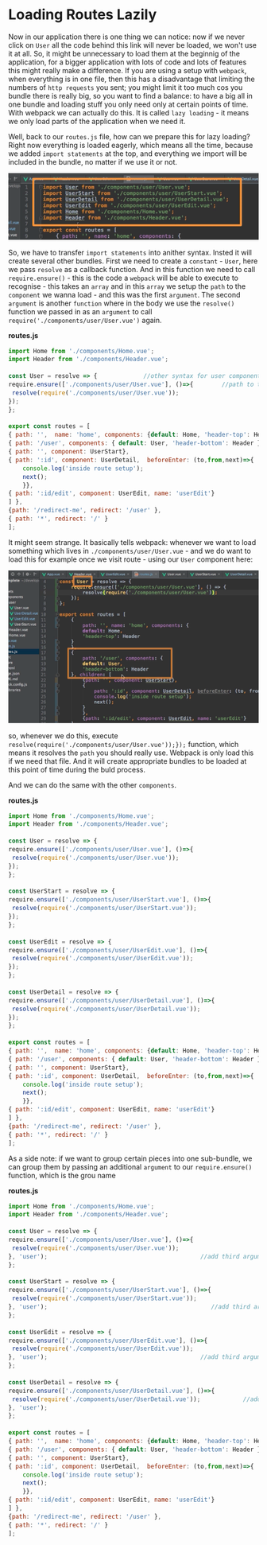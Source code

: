 # Loading Routes Lazily
Now in our application there is one thing we can notice: now if we never click on `User` all the code behind this link will never be loaded, we won't use it at all. So, it might be unnecessary to load them at the beginnig of the application, for a bigger application with lots of code and lots of features this might really make a difference. If you are using a setup with `webpack`, when everything is in one file, then this has a disadvantage that limiting the numbers of `http requests` you sent; you might limit it too much cos you bundle there is really big, so you want to find a balance: to have a big all in one bundle and loading stuff you only need only at certain points of time. With webpack we can actually do this. It is called `lazy loading` - it means we only load parts of the application when we need it. 

Well, back to our `routes.js` file, how can we prepare this for lazy loading? Right now everything is loaded eagerly, which means all the time, because we added `import statements` at the top, and everything we import will be included in the bundle, no matter if we use it or not. 

![lazy-loading](../lazy-loading.png)

So, we have to transfer `import statements` into anither syntax. Insted it will create several other bundles. First we need to create a `constant` - `User`, here we pass `resolve` as a callback function. And in this function we need to call `require.ensure()` - this is the code a `webpack` will be able to execute to recognise - this takes an `array` and in this `array` we setup the `path` to the `component` we wanna load - and this was the first `argument`. The second `argument` is another `function` where in the body we use the `resolve()` function we passed in as an `argument` to call `require('./components/user/User.vue')` again. 

**routes.js**

```js
import Home from './components/Home.vue';
import Header from './components/Header.vue';

const User = resolve => {             //other syntax for user component
require.ensure(['./components/user/User.vue'], ()=>{        //path to the component
 resolve(require('./components/user/User.vue'));
});    
};

export const routes = [
{ path: '',  name: 'home', components: {default: Home, 'header-top': Header} },
{ path: '/user', components: { default: User, 'header-bottom': Header }, children: [
{ path: '', component: UserStart},
{ path: ':id', component: UserDetail,  beforeEnter: (to,from,next)=>{
    console.log('inside route setup');
    next();
    }},
{ path: ':id/edit', component: UserEdit, name: 'userEdit'}
] },
{path: '/redirect-me', redirect: '/user' },
{ path: '*', redirect: '/' }  
];
``` 

It might seem strange. It basically tells webpack: whenever we want to load something which lives in `./components/user/User.vue`  - and we do want to load this for example once we visit route - using our `User` component here:

![lazy-loading2](../lazy-loading2.png)

so, whenever we do this, execute `resolve(require('./components/user/User.vue'));});` function, which means it resolves the `path` you should really use. Webpack is only load this if we need that file. And it will create appropriate bundles to be loaded at this point of time during the buld process. 

And we can do the same with the other `components`. 

**routes.js**

```js
import Home from './components/Home.vue';
import Header from './components/Header.vue';

const User = resolve => {             
require.ensure(['./components/user/User.vue'], ()=>{        
 resolve(require('./components/user/User.vue'));
});    
};

const UserStart = resolve => {             
require.ensure(['./components/user/UserStart.vue'], ()=>{        
 resolve(require('./components/user/UserStart.vue'));
});    
};

const UserEdit = resolve => {             
require.ensure(['./components/user/UserEdit.vue'], ()=>{        
 resolve(require('./components/user/UserEdit.vue'));
});    
};

const UserDetail = resolve => {             
require.ensure(['./components/user/UserDetail.vue'], ()=>{        
 resolve(require('./components/user/UserDetail.vue'));
});    
};

export const routes = [
{ path: '',  name: 'home', components: {default: Home, 'header-top': Header} },
{ path: '/user', components: { default: User, 'header-bottom': Header }, children: [
{ path: '', component: UserStart},
{ path: ':id', component: UserDetail,  beforeEnter: (to,from,next)=>{
    console.log('inside route setup');
    next();
    }},
{ path: ':id/edit', component: UserEdit, name: 'userEdit'}
] },
{path: '/redirect-me', redirect: '/user' },
{ path: '*', redirect: '/' }  
];
``` 

As a side note: if we want to group certain pieces into one sub-bundle, we can group them by passing an additional `argument` to our `require.ensure()` function, which is the grou name 

**routes.js**

```js
import Home from './components/Home.vue';
import Header from './components/Header.vue';

const User = resolve => {             
require.ensure(['./components/user/User.vue'], ()=>{        
 resolve(require('./components/user/User.vue'));
}, 'user');                                           //add third argument, group name 
};

const UserStart = resolve => {             
require.ensure(['./components/user/UserStart.vue'], ()=>{        
 resolve(require('./components/user/UserStart.vue'));
}, 'user');                                              //add third argument, group name 
};

const UserEdit = resolve => {             
require.ensure(['./components/user/UserEdit.vue'], ()=>{        
 resolve(require('./components/user/UserEdit.vue'));
}, 'user');                                           //add third argument, group name 
};

const UserDetail = resolve => {             
require.ensure(['./components/user/UserDetail.vue'], ()=>{        
 resolve(require('./components/user/UserDetail.vue'));            //add third argument, group name 
}, 'user');    
};

export const routes = [
{ path: '',  name: 'home', components: {default: Home, 'header-top': Header} },
{ path: '/user', components: { default: User, 'header-bottom': Header }, children: [
{ path: '', component: UserStart},
{ path: ':id', component: UserDetail,  beforeEnter: (to,from,next)=>{
    console.log('inside route setup');
    next();
    }},
{ path: ':id/edit', component: UserEdit, name: 'userEdit'}
] },
{path: '/redirect-me', redirect: '/user' },
{ path: '*', redirect: '/' }  
];
``` 
